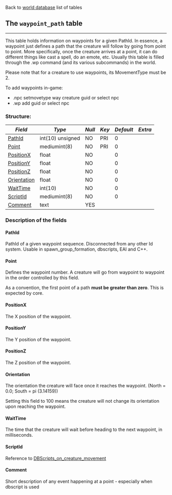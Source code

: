Back to [world database](https://github.com/cmangos/issues/wiki/mangosdb_struct) list of tables

## The `waypoint_path` table
***
This table holds information on waypoints for a given PathId. In essence, a waypoint just defines a path that the creature will follow by going from point to point. More specifically, once the creature arrives at a point, it can do different things like cast a spell, do an emote, etc. Usually this table is filled through the .wp command (and its various subcommands) in the world.

Please note that for a creature to use waypoints, its MovementType must be 2.

To add waypoints in-game:
- .npc setmovetype way creature guid or select npc
- .wp add guid or select npc

### Structure:

*Field* | *Type* | *Null* | *Key* | *Default* | *Extra*
------------ | ------------- | -----------  | -----------  | -----------  | -----------
[PathId](https://github.com/cmangos/issues/wiki/creature_movement#id)|int(10) unsigned|NO|PRI|0||
[Point](https://github.com/cmangos/issues/wiki/creature_movement#point)|mediumint(8)|NO|PRI|0||
[PositionX](https://github.com/cmangos/issues/wiki/creature_movement#position_x)|float|NO||0||
[PositionY](https://github.com/cmangos/issues/wiki/creature_movement#position_y)|float|NO||0||
[PositionZ](https://github.com/cmangos/issues/wiki/creature_movement#position_z)|float|NO||0||
[Orientation](https://github.com/cmangos/issues/wiki/creature_movement#orentation)|float|NO||0||
[WaitTime](https://github.com/cmangos/issues/wiki/creature_movement#waittime)|int(10)|NO||0||
[ScriptId](https://github.com/cmangos/issues/wiki/creature_movement#script_id)|mediumint(8)|NO||0||
[Comment](https://github.com/cmangos/issues/wiki/creature_movement#comment)|text|YES||||


### Description of the fields

#### PathId
PathId of a given waypoint sequence. Disconnected from any other Id system. Usable in spawn_group_formation, dbscripts, EAI and C++.

#### Point

Defines the waypoint number. A creature will go from waypoint to waypoint in the order controlled by this field.

As a convention, the first point of a path **must be greater than zero**. This is expected by core.
#### PositionX

The X position of the waypoint.

#### PositionY

The Y position of the waypoint.

#### PositionZ

The Z position of the waypoint.

#### Orientation

The orientation the creature will face once it reaches the waypoint. 
(North = 0.0; South = pi (3.14159))  

Setting this field to 100 means the creature will not change its orientation upon reaching the waypoint.

#### WaitTime

The time that the creature will wait before heading to the next waypoint, in milliseconds.

#### ScriptId

Reference to [DBScripts_on_creature_movement](https://github.com/cmangos/issues/wiki/DBScripts_on_creature_movement)

#### Comment

Short description of any event happening at a point - especially when dbscript is used

